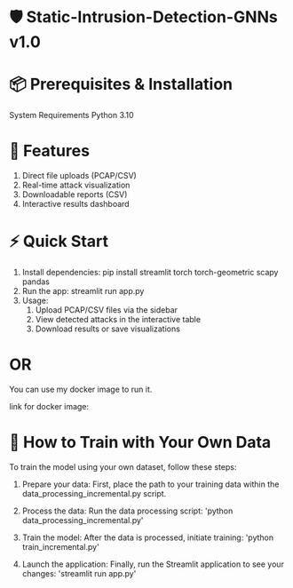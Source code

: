 # 🛡️ Static-Intrusion-Detection-GNNs v1.0


# 📦 Prerequisites & Installation
  System Requirements
    Python 3.10
    
# 🚀 Features
  1. Direct file uploads (PCAP/CSV)
  2. Real-time attack visualization
  3. Downloadable reports (CSV)
  4. Interactive results dashboard

# ⚡ Quick Start
  1. Install dependencies:
    pip install streamlit torch torch-geometric scapy pandas
  2. Run the app:
    streamlit run app.py
  3. Usage:
      1. Upload PCAP/CSV files via the sidebar
      2. View detected attacks in the interactive table
      3. Download results or save visualizations
# OR
  You can use my docker image to run it.
  
  link for docker image: 

# 📌 How to Train with Your Own Data
  To train the model using your own dataset, follow these steps:
  
  1. Prepare your data: First, place the path to your training data within the data_processing_incremental.py script.
  
  2. Process the data: Run the data processing script:
      'python data_processing_incremental.py'
  
  3. Train the model: After the data is processed, initiate training:
      'python train_incremental.py'
  
  4. Launch the application: Finally, run the Streamlit application to see your changes:
      'streamlit run app.py'
